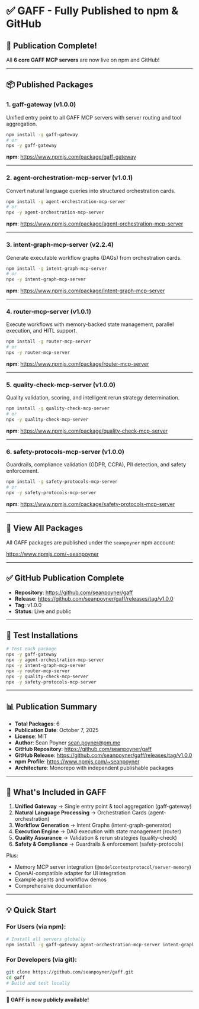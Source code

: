 # ✅ GAFF - Fully Published to npm & GitHub

## 🎉 **Publication Complete!**

All **6 core GAFF MCP servers** are now live on npm and GitHub!

---

## 📦 **Published Packages**

### 1. **gaff-gateway** (v1.0.0)
Unified entry point to all GAFF MCP servers with server routing and tool aggregation.

```bash
npm install -g gaff-gateway
# or
npx -y gaff-gateway
```

**npm**: https://www.npmjs.com/package/gaff-gateway

---

### 2. **agent-orchestration-mcp-server** (v1.0.1)
Convert natural language queries into structured orchestration cards.

```bash
npm install -g agent-orchestration-mcp-server
# or
npx -y agent-orchestration-mcp-server
```

**npm**: https://www.npmjs.com/package/agent-orchestration-mcp-server

---

### 3. **intent-graph-mcp-server** (v2.2.4)
Generate executable workflow graphs (DAGs) from orchestration cards.

```bash
npm install -g intent-graph-mcp-server
# or
npx -y intent-graph-mcp-server
```

**npm**: https://www.npmjs.com/package/intent-graph-mcp-server

---

### 4. **router-mcp-server** (v1.0.1)
Execute workflows with memory-backed state management, parallel execution, and HITL support.

```bash
npm install -g router-mcp-server
# or
npx -y router-mcp-server
```

**npm**: https://www.npmjs.com/package/router-mcp-server

---

### 5. **quality-check-mcp-server** (v1.0.0)
Quality validation, scoring, and intelligent rerun strategy determination.

```bash
npm install -g quality-check-mcp-server
# or
npx -y quality-check-mcp-server
```

**npm**: https://www.npmjs.com/package/quality-check-mcp-server

---

### 6. **safety-protocols-mcp-server** (v1.0.0)
Guardrails, compliance validation (GDPR, CCPA), PII detection, and safety enforcement.

```bash
npm install -g safety-protocols-mcp-server
# or
npx -y safety-protocols-mcp-server
```

**npm**: https://www.npmjs.com/package/safety-protocols-mcp-server

---

## 🔗 **View All Packages**

All GAFF packages are published under the `seanpoyner` npm account:

https://www.npmjs.com/~seanpoyner

---

## ✅ **GitHub Publication Complete**

- **Repository**: https://github.com/seanpoyner/gaff
- **Release**: https://github.com/seanpoyner/gaff/releases/tag/v1.0.0
- **Tag**: v1.0.0
- **Status**: Live and public

---

## 🧪 **Test Installations**

```bash
# Test each package
npx -y gaff-gateway
npx -y agent-orchestration-mcp-server
npx -y intent-graph-mcp-server
npx -y router-mcp-server
npx -y quality-check-mcp-server
npx -y safety-protocols-mcp-server
```

---

## 📊 **Publication Summary**

- **Total Packages**: 6
- **Publication Date**: October 7, 2025
- **License**: MIT
- **Author**: Sean Poyner <sean.poyner@pm.me>
- **GitHub Repository**: https://github.com/seanpoyner/gaff
- **GitHub Release**: https://github.com/seanpoyner/gaff/releases/tag/v1.0.0
- **npm Profile**: https://www.npmjs.com/~seanpoyner
- **Architecture**: Monorepo with independent publishable packages

---

## 🚀 **What's Included in GAFF**

1. **Unified Gateway** → Single entry point & tool aggregation (gaff-gateway)
2. **Natural Language Processing** → Orchestration Cards (agent-orchestration)
3. **Workflow Generation** → Intent Graphs (intent-graph-generator)
4. **Execution Engine** → DAG execution with state management (router)
5. **Quality Assurance** → Validation & rerun strategies (quality-check)
6. **Safety & Compliance** → Guardrails & enforcement (safety-protocols)

Plus:
- Memory MCP server integration (`@modelcontextprotocol/server-memory`)
- OpenAI-compatible adapter for UI integration
- Example agents and workflow demos
- Comprehensive documentation

---

## 💡 **Quick Start**

### For Users (via npm):

```bash
# Install all servers globally
npm install -g gaff-gateway agent-orchestration-mcp-server intent-graph-mcp-server router-mcp-server quality-check-mcp-server safety-protocols-mcp-server
```

### For Developers (via git):

```bash
git clone https://github.com/seanpoyner/gaff.git
cd gaff
# Build and test locally
```

---

**🎉 GAFF is now publicly available!**

